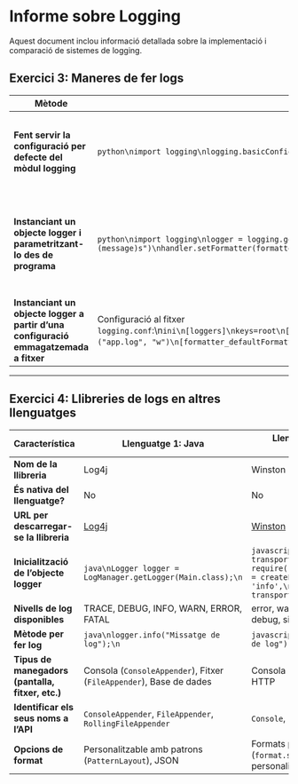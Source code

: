 # Informe sobre Logging

Aquest document inclou informació detallada sobre la implementació i comparació de sistemes de logging.

## Exercici 3: Maneres de fer logs

| Mètode                                   | Exemple                                                                                       | Avantatges                                                                                         | Desavantatges                                                                                         |
|------------------------------------------|-----------------------------------------------------------------------------------------------|---------------------------------------------------------------------------------------------------|------------------------------------------------------------------------------------------------------|
| **Fent servir la configuració per defecte del mòdul logging** | ```python\nimport logging\nlogging.basicConfig(level=logging.INFO)\nlogging.info("Missatge de log")\n``` | - Ràpid i fàcil d'implementar.<br>- Útil per a petits projectes.                                  | - Poc flexible.<br>- Dificultat per escalar en projectes grans.<br>- Configuració estàtica.         |
| **Instanciant un objecte logger i parametritzant-lo des de programa** | ```python\nimport logging\nlogger = logging.getLogger("app_logger")\nhandler = logging.StreamHandler()\nformatter = logging.Formatter("%(asctime)s - %(levelname)s - %(message)s")\nhandler.setFormatter(formatter)\nlogger.addHandler(handler)\nlogger.setLevel(logging.DEBUG)\nlogger.info("Missatge de log")\n``` | - Permet configuracions més avançades.<br>- Flexibilitat en formats i sortides (fitxer, consola, etc.). | - Requereix més codi.<br>- Pot ser més difícil de mantenir per a projectes grans.                   |
| **Instanciant un objecte logger a partir d’una configuració emmagatzemada a fitxer** | Configuració al fitxer `logging.conf`:\n```ini\n[loggers]\nkeys=root\n[handlers]\nkeys=fileHandler\n[formatters]\nkeys=defaultFormatter\n[logger_root]\nlevel=DEBUG\nhandlers=fileHandler\n[handler_fileHandler]\nclass=FileHandler\nlevel=DEBUG\nformatter=defaultFormatter\nargs=("app.log", "w")\n[formatter_defaultFormatter]\nformat=%(asctime)s - %(levelname)s - %(message)s\n``` Codi Python: ```python\nimport logging\nimp...

--- 

## Exercici 4: Llibreries de logs en altres llenguatges

| **Característica**                     | **Llenguatge 1: Java**                         | **Llenguatge 2: JavaScript** (Node.js)            |
|----------------------------------------|-----------------------------------------------|--------------------------------------------------|
| **Nom de la llibreria**                | Log4j                                          | Winston                                          |
| **És nativa del llenguatge?**          | No                                             | No                                               |
| **URL per descarregar-se la llibreria**| [Log4j](https://logging.apache.org/log4j/2.x/) | [Winston](https://github.com/winstonjs/winston) |
| **Inicialització de l’objecte logger** | ```java\nLogger logger = LogManager.getLogger(Main.class);\n``` | ```javascript\nconst { createLogger, transports, format } = require('winston');\nconst logger = createLogger({\n  level: 'info',\n  transports: [new transports.Console()] });\n``` |
| **Nivells de log disponibles**         | TRACE, DEBUG, INFO, WARN, ERROR, FATAL         | error, warn, info, http, verbose, debug, silly   |
| **Mètode per fer log**                 | ```java\nlogger.info("Missatge de log");\n```  | ```javascript\nlogger.info("Missatge de log");\n``` |
| **Tipus de manegadors (pantalla, fitxer, etc.)** | Consola (`ConsoleAppender`), Fitxer (`FileAppender`), Base de dades | Consola (`Console`), Fitxer (`File`), HTTP       |
| **Identificar els seus noms a l’API**  | `ConsoleAppender`, `FileAppender`, `RollingFileAppender` | `Console`, `File`, `Http`, `Stream`             |
| **Opcions de format**                  | Personalitzable amb patrons (`PatternLayout`), JSON | Formats predefinits (`format.simple()`, `format.json()`) i personalitzats. |
